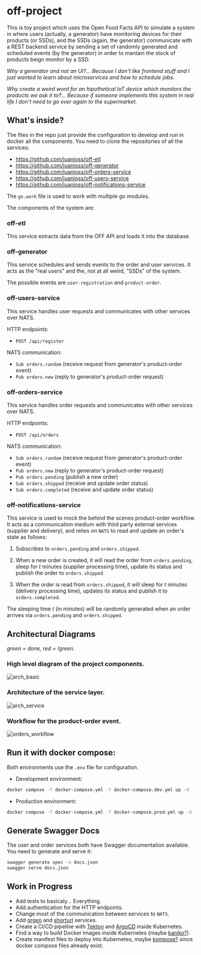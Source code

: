 # off-project

This is toy project which uses the Open Food Facts API to simulate a system in where users (actually, a generator) have monitoring devices for their products (or SSDs), and the SSDs (again, the generator) communicate with a REST backend service by sending a set of randomly generated and scheduled events (by the generator) in order to mantain the stock of products beign monitor by a SSD.

_Why a generator and not an UI?... Because I don't like frontend stuff and I just wanted to learn about microservices and how to schedule jobs._

_Why create a weird word for an hipothetical IoT device which monitors the products we ask it to?... Because if someone implements this system in real life I don't need to go ever again to the supermarket._

## What's inside?

The files in the repo just provide the configuration to develop and run in docker all the components. You need to clone the repositories of all the services:

- https://github.com/juanjoss/off-etl
- https://github.com/juanjoss/off-generator
- https://github.com/juanjoss/off-orders-service
- https://github.com/juanjoss/off-users-service
- https://github.com/juanjoss/off-notifications-service

The `go.work` file is used to work with multiple go modules.

The components of the system are:

### off-etl

This service extracts data from the OFF API and loads it into the database.

### off-generator

This service schedules and sends events to the order and user services. It acts as the "real users" and the, not at all weird, "SSDs" of the system.

The possible events are `user-registration` and `product-order`.

### off-users-service

This service handles user requests and communicates with other services over NATS.

HTTP endpoints:
- `POST /api/register`

NATS communication:
- `Sub orders.random` (receive request from generator's product-order event)
- `Pub orders.new` (reply to generator's product-order request)

### off-orders-service

This service handles order requests and communicates with other services over NATS.

HTTP endpoints:
- `POST /api/orders`

NATS communication:
- `Sub orders.random` (receive request from generator's product-order event)
- `Pub orders.new` (reply to generator's product-order request)
- `Pub orders.pending` (publish a new order)
- `Sub orders.shipped` (receive and update order status)
- `Sub orders.completed` (receive and update order status)

### off-notifications-service

This service is used to mock the behind the scenes product-order workflow. It acts as a communication medium with third party external services (supplier and delivery), and relies on `NATS` to read and update an order's state as follows:

1. Subscribes to `orders.pending` and `orders.shipped`.

2. When a new order is created, it will read the order from `orders.pending`, sleep for _t_ minutes (supplier processing time), update its status and publish the order to `orders.shipped`.

2. When the order is read from `orders.shipped`, it will sleep for _t_ minutes (delivery processing time), updates its status and publish it to `orders.completed`.

The sleeping time _t_ (in minutes) will be randomly generated when an order arrives via `orders.pending` and `orders.shipped`.

## Architectural Diagrams

_green = done, red = !green_.

### High level diagram of the project components.
![arch_basic](https://drive.google.com/uc?export=view&id=1kRnklQk-EVtD-bonvvCYNwBA7MnEfZW6)

### Architecture of the service layer.
![arch_service](https://drive.google.com/uc?export=view&id=1xB-YAc2PKwYC5Pruw6V7xT4k-iTSLgfn)

### Workflow for the product-order event. 
![orders_workflow](https://drive.google.com/uc?export=view&id=14DvmCakoJZLWIhCLawNHIGPc4I7sKI01)

## Run it with docker compose:

Both environments use the `.env` file for configuration.

- Development environment:

```bash
docker compose -f docker-compose.yml -f docker-compose.dev.yml up -d
```

- Production environment:

```bash
docker compose -f docker-compose.yml -f docker-compose.prod.yml up -d
```

## Generate Swagger Docs

The user and order services both have Swagger documentation available. You need to generate and serve it:

```bash
swagger generate spec -o docs.json
swagger serve docs.json
```

## Work in Progress

- Add tests to basicaly... Everything.
- Add authentication for the HTTP endpoints.
- Change most of the communication between services to `NATS`.
- Add [qrgen](https://github.com/juanjoss/qrgen) and [shorturl](https://github.com/juanjoss/shorturl) services.
- Create a CI/CD pipeline with [Tekton](https://tekton.dev/) and [ArgoCD](https://argo-cd.readthedocs.io/en/stable/) inside Kubernetes.
- Find a way to build Docker images inside Kubernetes (maybe [kaniko?](https://github.com/GoogleContainerTools/kaniko)).
- Create manifest files to deploy into Kubernetes, maybe [kompose?](https://kompose.io/) since docker compose files already exist.
